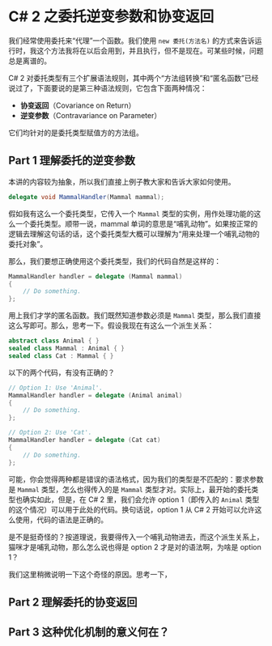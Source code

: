 # C# 2 之委托逆变参数和协变返回

我们经常使用委托来“代理”一个函数。我们使用 `new 委托(方法名)` 的方式来告诉运行时，我这个方法我将在以后会用到，并且执行，但不是现在。可某些时候，问题总是离谱的。

C# 2 对委托类型有三个扩展语法规则，其中两个“方法组转换”和“匿名函数”已经说过了，下面要说的是第三种语法规则，它包含下面两种情况：

* **协变返回**（Covariance on Return）
* **逆变参数**（Contravariance on Parameter）

它们均针对的是委托类型赋值方的方法组。

## Part 1 理解委托的逆变参数

本讲的内容较为抽象，所以我们直接上例子教大家和告诉大家如何使用。

```csharp
delegate void MammalHandler(Mammal mammal);
```

假如我有这么一个委托类型，它传入一个 `Mammal` 类型的实例，用作处理功能的这么一个委托类型。顺带一说，mammal 单词的意思是“哺乳动物”。如果按正常的逻辑去理解这句话的话，这个委托类型大概可以理解为“用来处理一个哺乳动物的委托对象”。

那么，我们要想正确使用这个委托类型，我们的代码自然是这样的：

```csharp
MammalHandler handler = delegate (Mammal mammal)
{
    // Do something.
};
```

用上我们才学的匿名函数。我们既然知道参数必须是 `Mammal` 类型，那么我们直接这么写即可。那么，思考一下。假设我现在有这么一个派生关系：

```csharp
abstract class Animal { }
sealed class Mammal : Animal { }
sealed class Cat : Mammal { }
```

以下的两个代码，有没有正确的？

```csharp
// Option 1: Use 'Animal'.
MammalHandler handler = delegate (Animal animal)
{
    // Do something.
};

// Option 2: Use 'Cat'.
MammalHandler handler = delegate (Cat cat)
{
    // Do something.
};
```

可能，你会觉得两种都是错误的语法格式，因为我们的类型是不匹配的：要求参数是 `Mammal` 类型，怎么也得传入的是 `Mammal` 类型才对。实际上，最开始的委托类型也确实如此，但是，在 C# 2 里，我们会允许 option 1（即传入的 `Animal` 类型的这个情况）可以用于此处的代码。换句话说，option 1 从 C# 2 开始可以允许这么使用，代码的语法是正确的。

是不是挺奇怪的？按道理说，我要得传入一个哺乳动物进去，而这个派生关系上，猫咪才是哺乳动物，那么怎么说也得是 option 2 才是对的语法啊，为啥是 option 1？

我们这里稍微说明一下这个奇怪的原因。思考一下，

## Part 2 理解委托的协变返回



## Part 3 这种优化机制的意义何在？

